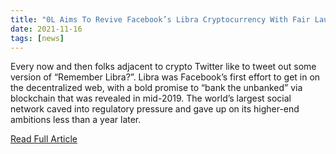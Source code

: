 ```yaml
---
title: "0L Aims To Revive Facebook’s Libra Cryptocurrency With Fair Launch"
date: 2021-11-16
tags: [news]
---
```

<!-- truncate -->

Every now and then folks adjacent to crypto Twitter like to tweet out some version of “Remember Libra?”. Libra was Facebook’s first effort to get in on the decentralized web, with a bold promise to “bank the unbanked” via blockchain that was revealed in mid-2019\. The world’s largest social network caved into regulatory pressure and gave up on its higher-end ambitions less than a year later.

[Read Full Article](https://thedefiant.io/0l-libra-fork-fair-launch/)
